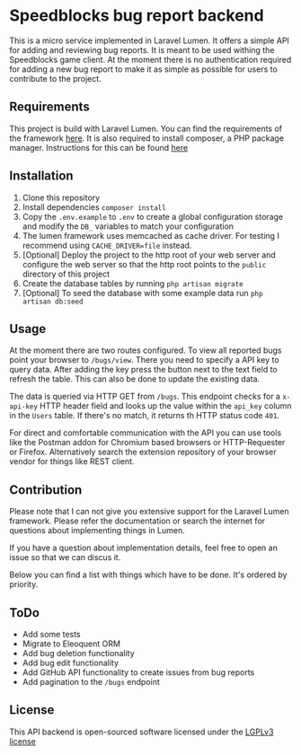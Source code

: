 # Speedblocks bug report backend

This is a micro service implemented in Laravel Lumen. It offers a simple API for adding and reviewing bug reports. It is meant to be used withing the Speedblocks game client. At the moment there is no authentication required for adding a new bug report to make it as simple as possible for users to contribute to the project.

## Requirements
This project is build with Laravel Lumen. You can find the requirements of the framework [here](https://lumen.laravel.com/docs).
It is also required to install composer, a PHP package manager. Instructions for this can be found [here](https://getcomposer.org/download/)

## Installation

1. Clone this repository
2. Install dependencies `composer install`
3. Copy the `.env.example` to `.env` to create a global configuration storage and modify the `DB_` variables to match your configuration
4. The lumen framework uses memcached as cache driver. For testing I recommend using `CACHE_DRIVER=file` instead.
5. [Optional] Deploy the project to the http root of your web server and configure the web server so that the http root points to the `public` directory of this project
6. Create the database tables by running `php artisan migrate`
7. [Optional] To seed the database with some example data run `php artisan db:seed`

## Usage

At the moment there are two routes configured. To view all reported bugs point your browser to `/bugs/view`. There you need to specify a API key to query data. After adding the key press the button next to the text field to refresh the table. This can also be done to update the existing data.

The data is queried via HTTP GET from `/bugs`. This endpoint checks for a `x-api-key` HTTP header field and looks up the value within the `api_key` column in the `Users` table. If there's no match, it returns th HTTP status code `401`.

For direct and comfortable communication with the API you can use tools like the Postman addon for Chromium based browsers or HTTP-Requester or Firefox. Alternatively search the extension repository of your browser vendor for things like REST client.

## Contribution

Please note that I can not give you extensive support for the Laravel Lumen framework. Please refer the documentation or search the internet for questions about implementing things in Lumen.

If you have a question about implementation details, feel free to open an issue so that we can discus it.

Below you can find a list with things which have to be done. It's ordered by priority.

## ToDo

- Add some tests
- Migrate to Eleoquent ORM
- Add bug deletion functionality
- Add bug edit functionality
- Add GitHub API functionality to create issues from bug reports
- Add pagination to the `/bugs` endpoint

## License

This API backend is open-sourced software licensed under the [LGPLv3 license](https://opensource.org/licenses/LGPL-3.0)
